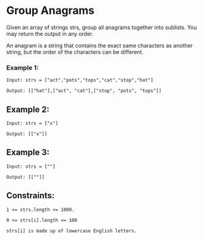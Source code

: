 # Group Anagrams
Given an array of strings strs, group all anagrams together into sublists. You may return the output in any order.

An anagram is a string that contains the exact same characters as another string, but the order of the characters can be different.

### Example 1:
```
Input: strs = ["act","pots","tops","cat","stop","hat"]
```
```
Output: [["hat"],["act", "cat"],["stop", "pots", "tops"]]
```

## Example 2:
```
Input: strs = ["x"]
```
````
Output: [["x"]]
````

## Example 3:
```
Input: strs = [""]
```
```
Output: [[""]]
```

## Constraints:

`1 <= strs.length <= 1000.`

`0 <= strs[i].length <= 100`

`strs[i] is made up of lowercase English letters.`